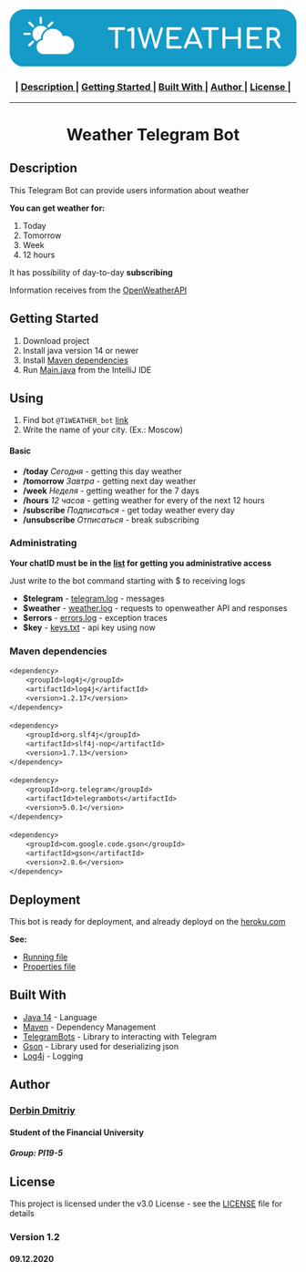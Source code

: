 <img src="https://github.com/T1GIT/T1GIT/raw/main/covers/T1WEATHER.png">

<h3 align="center"> |
    <a href="#Description"> Description </a> |
    <a href="#Getting-Started"> Getting Started </a> |
    <a href="#Built-With"> Built With </a> |
    <a href="#Author"> Author </a> |
    <a href="#License"> License </a> |
</h3> 

------------------------------------------------

<h1 align="center"> Weather Telegram Bot </h1>

## Description
This Telegram Bot can provide users information about weather

**You can get weather for:**
1. Today
2. Tomorrow
3. Week
4. 12 hours

It has possibility of day-to-day **subscribing**

Information receives from the [OpenWeatherAPI](https://openweathermap.org/api)

## Getting Started

1. Download project
2. Install java version 14 or newer
3. Install [Maven dependencies](#maven-dependencies)
4. Run [Main.java](src/main/java/Main.java) from the IntelliJ IDE

## Using

1. Find bot `@T1WEATHER_bot` [link](https://t.me/t1weather_bot)
2. Write the name of your city. (Ex.: Moscow)

#### Basic

* **/today** _Сегодня_ - getting this day weather
* **/tomorrow** _Завтра_ - getting next day weather
* **/week** _Неделя_ - getting weather for the 7 days
* **/hours** _12 часов_ - getting weather for every of the next 12 hours
* **/subscribe** _Подписаться_ - get today weather every day
* **/unsubscribe** _Отписаться_ - break subscribing

### Administrating

**Your chatID must be in the [list](src/main/deploy/administrators.txt) for getting you administrative access**

Just write to the bot command starting with $ to receiving logs

* **$telegram** - [telegram.log](src/main/deploy/logs/telegram.log) - messages
* **$weather** - [weather.log](src/main/deploy/logs/weather.log) - requests to openweather API and responses
* **$errors** - [errors.log](src/main/deploy/logs/errors.log) - exception traces
* **$key** - [keys.txt](src/main/resources/api_keys.txt) - api key using now

### Maven dependencies

```
<dependency>
    <groupId>log4j</groupId>
    <artifactId>log4j</artifactId>
    <version>1.2.17</version>
</dependency>

<dependency>
    <groupId>org.slf4j</groupId>
    <artifactId>slf4j-nop</artifactId>
    <version>1.7.13</version>
</dependency>

<dependency>
    <groupId>org.telegram</groupId>
    <artifactId>telegrambots</artifactId>
    <version>5.0.1</version>
</dependency>

<dependency>
    <groupId>com.google.code.gson</groupId>
    <artifactId>gson</artifactId>
    <version>2.8.6</version>
</dependency>
```

## Deployment

This bot is ready for deployment, and already deployd on the [heroku.com](https://heroku.com)

**See:**

* [Running file](Procfile)
* [Properties file](system.properties)

## Built With

* [Java 14](https://www.oracle.com/ru/java/) - Language
* [Maven](https://maven.apache.org/) - Dependency Management
* [TelegramBots](https://github.com/rubenlagus/TelegramBots) - Library to interacting with Telegram
* [Gson](https://github.com/google/gson) - Library used for deserializing json
* [Log4j](https://logging.apache.org/log4j/2.x/) - Logging

## Author

### [**Derbin Dmitriy**](https://github.com/T1GIT)

#### Student of the Financial University
##### Group: PI19-5

## License

This project is licensed under the v3.0 License - see the [LICENSE](LICENSE) file for details

### Version 1.2
#### 09.12.2020
